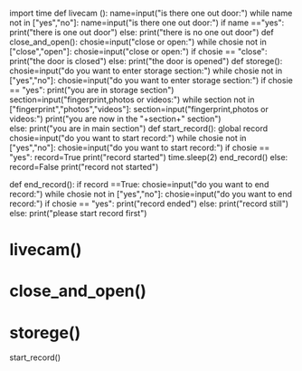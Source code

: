 import time 
def livecam ():
    name=input("is there one out door:")
    while name not in ["yes","no"]:
        name=input("is there one out door:")
    if name =="yes":
        print("there is one out door")
    else:
        print("there is no one out door")
def close_and_open():
    chosie=input("close or open:")
    while chosie not in ["close","open"]:
        chosie=input("close or open:")
    if chosie == "close":
        print("the door is closed")
    else:
        print("the door is opened")
def storege():
    chosie=input("do you want to enter storage section:")
    while chosie not in ["yes","no"]:
        chosie=input("do you want to enter storage section:")
    if chosie == "yes":
        print("you are in storage section")
        section=input("fingerprint,photos or videos:")
        while section not in ["fingerprint","photos","videos"]:
            section=input("fingerprint,photos or videos:")
        print("you are now in the "+section+" section")    
    else:
        print("you are  in main section")
def start_record():
    global record
    chosie=input("do you want to start record:")
    while chosie not in ["yes","no"]:
        chosie=input("do you want to start record:")
    if chosie == "yes":
        record=True
        print("record started")
        time.sleep(2)
        end_record()
    else:
        record=False
        print("record not started")

def end_record():
    if record ==True:
        chosie=input("do you want to end record:")
        while chosie not in ["yes","no"]:
            chosie=input("do you want to end record:")
        if chosie == "yes":
            print("record ended")
        else:
            print("record still")
    else:
        print("please start record first")
# livecam() 
# close_and_open() 
# storege() 
start_record() 
